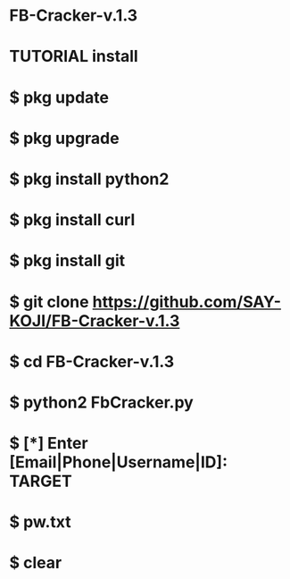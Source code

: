 # FB-Cracker-v.1.3
# TUTORIAL install
# $ pkg update
# $ pkg upgrade
# $ pkg install python2
# $ pkg install curl
# $ pkg install git
# $ git clone https://github.com/SAY-KOJI/FB-Cracker-v.1.3
# $ cd FB-Cracker-v.1.3
# $ python2 FbCracker.py
# $ [*] Enter [Email|Phone|Username|ID]: TARGET
# $ pw.txt
# $ clear

